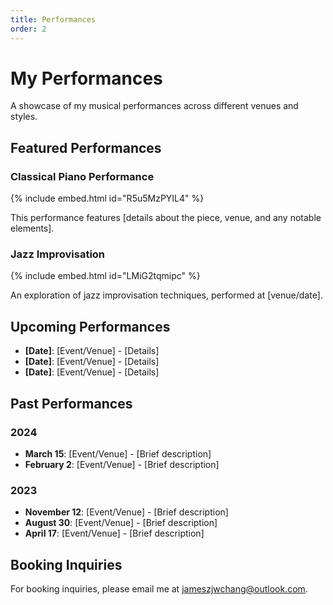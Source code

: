 ```yaml
---
title: Performances
order: 2
---
```


# My Performances

A showcase of my musical performances across different venues and styles.

## Featured Performances

### Classical Piano Performance
{% include embed.html id="R5u5MzPYIL4" %}

This performance features [details about the piece, venue, and any notable elements].

### Jazz Improvisation
{% include embed.html id="LMiG2tqmipc" %}

An exploration of jazz improvisation techniques, performed at [venue/date].

## Upcoming Performances

- **[Date]**: [Event/Venue] - [Details]
- **[Date]**: [Event/Venue] - [Details]
- **[Date]**: [Event/Venue] - [Details]

## Past Performances

### 2024
- **March 15**: [Event/Venue] - [Brief description]
- **February 2**: [Event/Venue] - [Brief description]

### 2023
- **November 12**: [Event/Venue] - [Brief description]
- **August 30**: [Event/Venue] - [Brief description]
- **April 17**: [Event/Venue] - [Brief description]

## Booking Inquiries

For booking inquiries, please email me at [jameszjwchang@outlook.com](mailto:jameszjwchang@outlook.com).